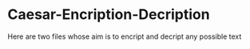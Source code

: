 # Caesar-Encription-Decription
Here are two files whose aim is to encript and decript any possible text
